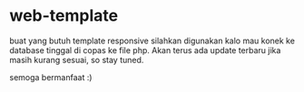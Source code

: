 # web-template
buat yang butuh template responsive silahkan digunakan
kalo mau konek ke database tinggal di copas ke file php.
Akan terus ada update terbaru jika masih kurang sesuai,
so stay tuned.

semoga bermanfaat :)
